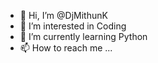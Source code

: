 - 👋 Hi, I’m @DjMithunK
- 👀 I’m interested in Coding
- 🌱 I’m currently learning Python
- 📫 How to reach me ...

<!---
DjMithunK/DjMithunK is a ✨ special ✨ repository because its `README.md` (this file) appears on your GitHub profile.
You can click the Preview link to take a look at your changes.
--->
